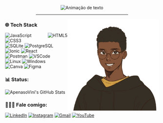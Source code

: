 <div align="center">
<img alt="Animação de texto" src="https://readme-typing-svg.demolab.com/?lines=Olá,%20meu%20nome%20é%20Vinícius!%20✌🏾;Back-End%20Dev|%20Intelbras;Desenvolvimento%20de%20Sistemas|%20Senai;Bem%20Vindo!%20😉&font=Noto%20Sans&center=true&width=600&height=45&color=FFFFFF&vCenter=true&pause=1000&size=30">
  <hr width="60%">
<img src="https://github.com/ApenasoVini/ApenasoVini/blob/main/_-fotor-bg-remover-2023051783117.png" min-width="300px" max-width="600px" width="300px" align="right" alt="ApenasoVini">

 <div align="justify"> 
  
<h3>🌐 Tech Stack</h3>

![JavaScript](https://img.shields.io/badge/javascript-0D1117?style=for-the-badge&logo=javascript&logoColor=%23F7DF1E)
![HTML5](https://img.shields.io/badge/html5-0D1117?style=for-the-badge&logo=html5&logoColor=E34F26)
![CSS3](https://img.shields.io/badge/css3-0D1117?style=for-the-badge&logo=css3&logoColor=1572B6)
 <br>
![SQLite](https://img.shields.io/badge/sqlite-0D1117?style=for-the-badge&logo=sqlite&logoColor=1E86CB)
![PostgreSQL](https://img.shields.io/badge/postgresql-0D1117?style=for-the-badge&logo=postgresql&logoColor=8EA7F5)
   <br>
![Ionic](https://img.shields.io/badge/Ionic-0D1117?style=for-the-badge&logo=ionic&logoColor=FFFFFF)
![React](https://img.shields.io/badge/react-0D1117?style=for-the-badge&logo=react&logoColor=22A3DF) 
   <br>
![Postman](https://img.shields.io/badge/Postman-0D1117?style=for-the-badge&logo=postman&logoColor=FF7C25)
![VSCode](https://img.shields.io/badge/VSCode-0D1117?style=for-the-badge&logo=visual%20studio%20code&logoColor=0078D4)
   <br>
![Linux](https://img.shields.io/badge/Linux-0D1117?style=for-the-badge&logo=linux&logoColor=FFFFFF)
![Windows](https://img.shields.io/badge/Windows-0D1117?style=for-the-badge&logo=windows&logoColor=40B3FF)
   <br>
![Canva](https://img.shields.io/badge/Canva-0D1117?style=for-the-badge&logo=Canva&logoColor=%2300C4CC)
![Figma](https://img.shields.io/badge/figma-0D1117?style=for-the-badge&logo=figma&logoColor=%23F24E1E)

 <h3> 📊 Status:</h3> 
     <img align="justify" src="https://github-readme-stats.vercel.app/api?username=ApenasoVini&show_icons=true&line_height=27&title_color=FFFFFF&icon_color=bf91f3&text_color=FFFFFF&bg_color=0D1117" alt="ApenasoVini's GitHub Stats" />
  
  <h3>🙋🏾‍♂️ Fale comigo: </h3>

[![LinkedIn](https://img.shields.io/badge/LinkedIn-0D1117?style=for-the-badge&logo=linkedin&logoColor=0077B5)](https://www.linkedin.com/in/apenasovini/)
[![Instagram](https://img.shields.io/badge/Instagram-0D1117?style=for-the-badge&logo=instagram&logoColor=E4405F)](https://www.instagram.com/sf.vini/)
[![Gmail](https://img.shields.io/badge/Gmail-0D1117?style=for-the-badge&logo=gmail&logoColor=D14836)](mailto:viniciusicmsc@gmail.com)
[![YouTube](https://img.shields.io/badge/YouTube-0D1117?style=for-the-badge&logo=youtube&logoColor=FF0000)](https://www.youtube.com/@ApenasoVini)
   
</div>
